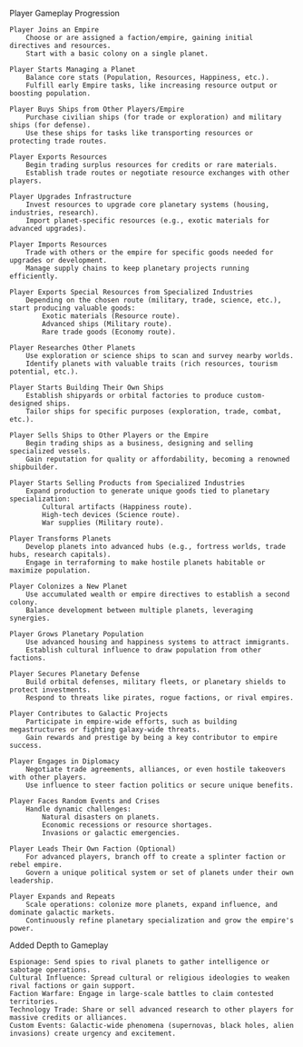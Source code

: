 Player Gameplay Progression

    Player Joins an Empire
        Choose or are assigned a faction/empire, gaining initial directives and resources.
        Start with a basic colony on a single planet.

    Player Starts Managing a Planet
        Balance core stats (Population, Resources, Happiness, etc.).
        Fulfill early Empire tasks, like increasing resource output or boosting population.

    Player Buys Ships from Other Players/Empire
        Purchase civilian ships (for trade or exploration) and military ships (for defense).
        Use these ships for tasks like transporting resources or protecting trade routes.

    Player Exports Resources
        Begin trading surplus resources for credits or rare materials.
        Establish trade routes or negotiate resource exchanges with other players.

    Player Upgrades Infrastructure
        Invest resources to upgrade core planetary systems (housing, industries, research).
        Import planet-specific resources (e.g., exotic materials for advanced upgrades).

    Player Imports Resources
        Trade with others or the empire for specific goods needed for upgrades or development.
        Manage supply chains to keep planetary projects running efficiently.

    Player Exports Special Resources from Specialized Industries
        Depending on the chosen route (military, trade, science, etc.), start producing valuable goods:
            Exotic materials (Resource route).
            Advanced ships (Military route).
            Rare trade goods (Economy route).

    Player Researches Other Planets
        Use exploration or science ships to scan and survey nearby worlds.
        Identify planets with valuable traits (rich resources, tourism potential, etc.).

    Player Starts Building Their Own Ships
        Establish shipyards or orbital factories to produce custom-designed ships.
        Tailor ships for specific purposes (exploration, trade, combat, etc.).

    Player Sells Ships to Other Players or the Empire
        Begin trading ships as a business, designing and selling specialized vessels.
        Gain reputation for quality or affordability, becoming a renowned shipbuilder.

    Player Starts Selling Products from Specialized Industries
        Expand production to generate unique goods tied to planetary specialization:
            Cultural artifacts (Happiness route).
            High-tech devices (Science route).
            War supplies (Military route).

    Player Transforms Planets
        Develop planets into advanced hubs (e.g., fortress worlds, trade hubs, research capitals).
        Engage in terraforming to make hostile planets habitable or maximize population.

    Player Colonizes a New Planet
        Use accumulated wealth or empire directives to establish a second colony.
        Balance development between multiple planets, leveraging synergies.

    Player Grows Planetary Population
        Use advanced housing and happiness systems to attract immigrants.
        Establish cultural influence to draw population from other factions.

    Player Secures Planetary Defense
        Build orbital defenses, military fleets, or planetary shields to protect investments.
        Respond to threats like pirates, rogue factions, or rival empires.

    Player Contributes to Galactic Projects
        Participate in empire-wide efforts, such as building megastructures or fighting galaxy-wide threats.
        Gain rewards and prestige by being a key contributor to empire success.

    Player Engages in Diplomacy
        Negotiate trade agreements, alliances, or even hostile takeovers with other players.
        Use influence to steer faction politics or secure unique benefits.

    Player Faces Random Events and Crises
        Handle dynamic challenges:
            Natural disasters on planets.
            Economic recessions or resource shortages.
            Invasions or galactic emergencies.

    Player Leads Their Own Faction (Optional)
        For advanced players, branch off to create a splinter faction or rebel empire.
        Govern a unique political system or set of planets under their own leadership.

    Player Expands and Repeats
        Scale operations: colonize more planets, expand influence, and dominate galactic markets.
        Continuously refine planetary specialization and grow the empire's power.

Added Depth to Gameplay

    Espionage: Send spies to rival planets to gather intelligence or sabotage operations.
    Cultural Influence: Spread cultural or religious ideologies to weaken rival factions or gain support.
    Faction Warfare: Engage in large-scale battles to claim contested territories.
    Technology Trade: Share or sell advanced research to other players for massive credits or alliances.
    Custom Events: Galactic-wide phenomena (supernovas, black holes, alien invasions) create urgency and excitement.